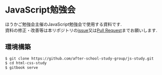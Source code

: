 # JavaScript勉強会

ほうかご勉強会主催のJavaScript勉強会で使用する資料です.  
資料の修正・改善等は本リポジトリの[issue](https://github.com/after-school-study-group/js-study/issues)又は[Pull Request](https://github.com/after-school-study-group/js-study/pulls)までお願いします.

## 環境構築

```bash
$ git clone https://github.com/after-school-study-group/js-study.git
$ cd html-css-study
$ gitbook serve
```
